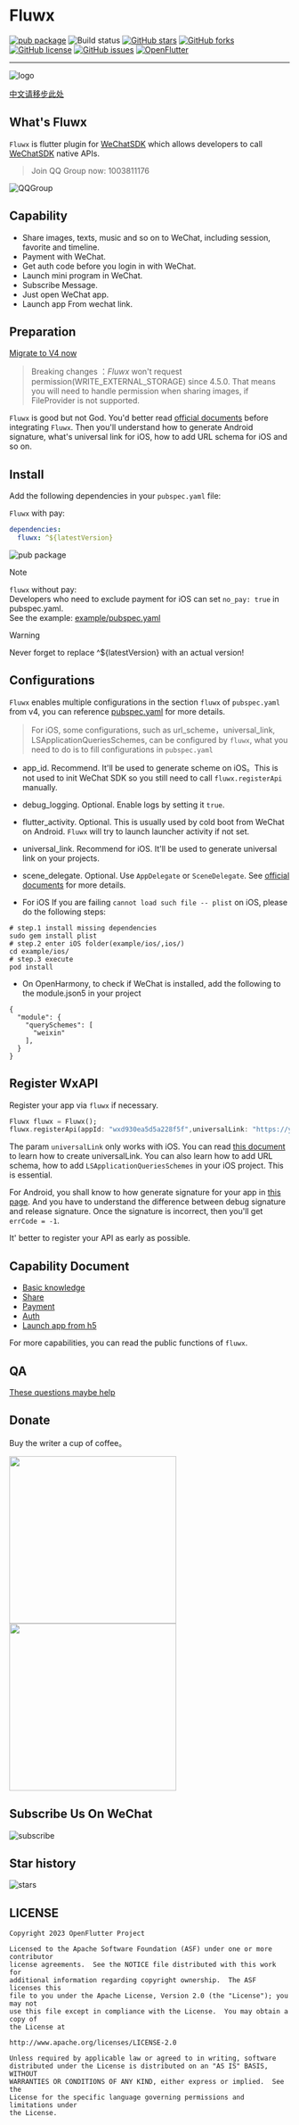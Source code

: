 # Fluwx

[![pub package](https://img.shields.io/pub/v/fluwx.svg)](https://pub.dartlang.org/packages/fluwx)
![Build status](https://github.com/OpenFlutter/fluwx/actions/workflows/build_test.yml/badge.svg)
[![GitHub stars](https://img.shields.io/github/stars/OpenFlutter/fluwx)](https://github.com/OpenFlutter/fluwx/stargazers)
[![GitHub forks](https://img.shields.io/github/forks/OpenFlutter/fluwx)](https://github.com/OpenFlutter/fluwx/network)
[![GitHub license](https://img.shields.io/github/license/OpenFlutter/fluwx)](https://github.com/OpenFlutter/fluwx/blob/master/LICENSE)
[![GitHub issues](https://img.shields.io/github/issues/OpenFlutter/fluwx)](https://github.com/OpenFlutter/fluwx/issues)
<a target="_blank" href="https://qm.qq.com/q/TJ29rkzywM"><img border="0" src="https://pub.idqqimg.com/wpa/images/group.png" alt="OpenFlutter" title="OpenFlutter"></a>

---

![logo](https://gitee.com/OpenFlutter/resoures-repository/raw/master/fluwx/fluwx_logo.png)

[中文请移步此处](./README_CN.md)

## What's Fluwx

`Fluwx` is flutter plugin for [WeChatSDK](https://developers.weixin.qq.com/doc/oplatform/Mobile_App/Resource_Center_Homepage.html) which allows developers to call  
[WeChatSDK](https://developers.weixin.qq.com/doc/oplatform/Mobile_App/Resource_Center_Homepage.html) native APIs.

> Join QQ Group now: 1003811176

![QQGroup](https://gitee.com/OpenFlutter/resoures-repository/raw/master/common/flutter.png)

## Capability

- Share images, texts, music and so on to WeChat, including session, favorite and timeline.
- Payment with WeChat.
- Get auth code before you login in with WeChat.
- Launch mini program in WeChat.
- Subscribe Message.
- Just open WeChat app.
- Launch app From wechat link.

## Preparation

[Migrate to V4 now](./doc/MIGRATE_TO_V4_CN.md)

> Breaking changes ：*Fluwx* won't request permission(WRITE_EXTERNAL_STORAGE) since 4.5.0. That means you will need to handle permission when sharing images, if FileProvider is not supported.

`Fluwx` is good but not God. You'd better read [official documents](https://developers.weixin.qq.com/doc/oplatform/Mobile_App/Resource_Center_Homepage.html) before
integrating `Fluwx`. Then you'll understand how to generate Android signature, what's universal link for iOS, how to add URL schema for iOS and so on.

## Install

Add the following dependencies in your `pubspec.yaml` file:

`Fluwx` with pay:

```yaml
dependencies:
  fluwx: ^${latestVersion}
```

![pub package](https://img.shields.io/pub/v/fluwx.svg)

> [!NOTE]
> `fluwx` without pay:<br/>
> Developers who need to exclude payment for iOS can set `no_pay: true` in pubspec.yaml.<br/>
> See the example: [example/pubspec.yaml](./example/pubspec.yaml#L19)<br/>

> [!WARNING]
> Never forget to replace ^${latestVersion} with an actual version!

## Configurations

`Fluwx` enables multiple configurations in the section `fluwx` of `pubspec.yaml` from v4, you can reference [pubspec.yaml](./example/pubspec.yaml#L10)
for more details.

> For iOS, some configurations, such as url_scheme，universal_link, LSApplicationQueriesSchemes, can be configured by `fluwx`,
> what you need to do is to fill configurations in `pubspec.yaml`

- app_id. Recommend. It'll be used to generate scheme on iOS。This is not used to init WeChat SDK so you still need to call `fluwx.registerApi` manually.
- debug_logging. Optional. Enable logs by setting it `true`.
- flutter_activity. Optional. This is usually used by cold boot from WeChat on Android. `Fluwx` will try to launch launcher activity if not set.
- universal_link. Recommend for iOS. It'll be used to generate universal link on your projects.
- scene_delegate. Optional. Use `AppDelegate` or `SceneDelegate`. See [official documents](https://developers.weixin.qq.com/doc/oplatform/Mobile_App/Access_Guide/iOS.html) for more details.

- For iOS
 If you are failing `cannot load such file -- plist` on iOS, please do the following steps:

```shell
# step.1 install missing dependencies
sudo gem install plist
# step.2 enter iOS folder(example/ios/,ios/)
cd example/ios/
# step.3 execute
pod install
```

- On OpenHarmony, to check if WeChat is installed, add the following to the module.json5 in your project

```json5
{
  "module": {
    "querySchemes": [
      "weixin"
    ],
  }
}
```

## Register WxAPI

Register your app via `fluwx` if necessary.

```dart
Fluwx fluwx = Fluwx();
fluwx.registerApi(appId: "wxd930ea5d5a228f5f",universalLink: "https://your.univerallink.com/link/");
```

The param `universalLink` only works with iOS. You can read [this document](https://developers.weixin.qq.com/doc/oplatform/Mobile_App/Access_Guide/iOS.html) to learn
how to create universalLink. You can also learn how to add URL schema, how to add `LSApplicationQueriesSchemes` in your iOS project. This is essential.

For Android, you shall know to how generate signature for your app in [this page](https://developers.weixin.qq.com/doc/oplatform/Downloads/Android_Resource.html).
And you have to understand the difference between debug signature and release signature. Once the signature is incorrect, then you'll get `errCode = -1`.

It' better to register your API as early as possible.

## Capability Document

- [Basic knowledge](./doc/BASIC_KNOWLEDGE.md)
- [Share](./doc/SHARE.md)
- [Payment](./doc/PAYMENT.md)
- [Auth](./doc/AUTH.md)
- [Launch app from h5](./doc/LAUNCH_APP_FROM_H5.md)

For more capabilities, you can read the public functions of `fluwx`.

## QA

[These questions maybe help](./doc/QA_CN.md)

## Donate

Buy the writer a cup of coffee。

<img src="https://gitee.com/OpenFlutter/resoures-repository/raw/master/common/wx.jpeg" height="300">  <img src="https://gitee.com/OpenFlutter/resoures-repository/raw/master/common/ali.jpeg" height="300">

## Subscribe Us On WeChat

![subscribe](https://gitee.com/OpenFlutter/resoures-repository/raw/master/fluwx/wx_subscription.png)

## Star history

![stars](https://starchart.cc/OpenFlutter/fluwx.svg)

## LICENSE

    Copyright 2023 OpenFlutter Project

    Licensed to the Apache Software Foundation (ASF) under one or more contributor
    license agreements.  See the NOTICE file distributed with this work for
    additional information regarding copyright ownership.  The ASF licenses this
    file to you under the Apache License, Version 2.0 (the "License"); you may not
    use this file except in compliance with the License.  You may obtain a copy of
    the License at

    http://www.apache.org/licenses/LICENSE-2.0

    Unless required by applicable law or agreed to in writing, software
    distributed under the License is distributed on an "AS IS" BASIS, WITHOUT
    WARRANTIES OR CONDITIONS OF ANY KIND, either express or implied.  See the
    License for the specific language governing permissions and limitations under
    the License.
